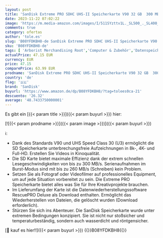 ```yaml
---
layout: post
title: 'SanDisk Extreme PRO SDHC UHS-II Speicherkarte V90 32 GB  300 MB/s  8K-  4K- und Full-HD-Videoaufnahmen  RescuePRO Deluxe  stoßsicher  temperaturbeständig  wasserdicht und röntgensicher '
date: 2023-11-22 07:02:22
image: 'https://m.media-amazon.com/images/I/511SYzttv1L._SL500_._SL400_.jpg'
comments: true
category: ofertas
author: 'tole.es'
slug: 'B08YFDKBH8-de SanDisk Extreme PRO SDHC UHS-II Speicherkarte V90 32 GB...'
sku: 'B08YFDKBH8-de'
tags: [ 'Arborist Merchandising Root','Computer & Zubehör','Datenspeicher','Externe Datenspeicher','IT-Zubehör','Mengenrabatte auf ausgewählte Produkte','SecureDigital-Cards','Self Service','Special Features Stores','Speicherkarten','Stores','e26659c6-d1cd-45cb-800b-2f9b432b8572_0','e26659c6-d1cd-45cb-800b-2f9b432b8572_8801','sandisk','🇩🇪', ]
actualPrice: 47.15 EUR
currency: EUR
price: 47.15
comparePrice: 63.99 EUR
prodname: 'SanDisk Extreme PRO SDHC UHS-II Speicherkarte V90 32 GB  300 MB/s  8K-  4K- und Full-HD-Videoaufnahmen  RescuePRO Deluxe  stoßsicher  temperaturbeständig  wasserdicht und röntgensicher '
country: 'de'
flag: '🇩🇪'
brand: 'SanDisk'
buyurl: 'https://www.amazon.de/dp/B08YFDKBH8/?tag=tolees0ca-21'
descuento: '26.32'
average: '48.7433750000001'
---
```


Es gibt ein [{{< param title >}}]({{< param buyurl >}}) hier:

[![{{< param prodname >}}]({{< param image >}})]({{< param buyurl >}})

ℹ️:

- Dank des Standards V90 und UHS Speed Class 30 (U3) ermöglicht die SD Speicherkarte unterbrechungsfreie Aufzeichnungen in 8k-, 4K- und Full-HD. Erstellen Sie Videos in Kinoqualität.
- Die SD Karte bietet maximale Effizienz dank der extrem schnellen Lesegeschwindigkeiten von bis zu 300 MB/s. Serienaufnahmen im Burst-Modus sind mit bis zu 260 MB/s (Schreiben) kein Problem.
- Setzen Sie als Fotograf oder Videofilmer auf professionelles Equipment, um auf jede Situation vorbereitet zu sein. Die Extreme PRO Speicherkarte bietet alles was Sie für Ihre Kreativprojekte brauchen.
- Im Lieferumfang der Karte ist die Datenwiederherstellungssoftware RescuePRO Deluxe als Download enthalten. Ermöglicht das Wiederherstellen von Dateien, die gelöscht wurden (Download erforderlich).
- Stürzen Sie sich ins Abenteuer. Die SanDisk Speicherkarte wurde unter extremen Bedingungen konzipiert. Sie ist nicht nur stoßsicher und temperaturbeständig, sondern auch wasserdicht und röntgensicher.

[🛒 kauf es hier!!]({{< param buyurl >}})
{{<world>}}B08YFDKBH8{{</world>}}

